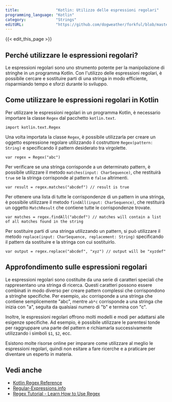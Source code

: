 ```yaml
---
title:                "Kotlin: Utilizzo delle espressioni regolari"
programming_language: "Kotlin"
category:             "Strings"
editURL:              "https://github.com/dogweather/forkful/blob/master/content/it/kotlin/using-regular-expressions.md"
---
```


{{< edit_this_page >}}

## Perché utilizzare le espressioni regolari?

Le espressioni regolari sono uno strumento potente per la manipolazione di stringhe in un programma Kotlin. Con l'utilizzo delle espressioni regolari, è possibile cercare e sostituire parti di una stringa in modo efficiente, risparmiando tempo e sforzi durante lo sviluppo.

## Come utilizzare le espressioni regolari in Kotlin

Per utilizzare le espressioni regolari in un programma Kotlin, è necessario importare la classe `Regex` dal pacchetto `kotlin.text`.

```
import kotlin.text.Regex
```

Una volta importata la classe `Regex`, è possibile utilizzarla per creare un oggetto espressione regolare utilizzando il costruttore `Regex(pattern: String)` e specificando il pattern desiderato tra virgolette.

```
var regex = Regex("abc")
```

Per verificare se una stringa corrisponde a un determinato pattern, è possibile utilizzare il metodo `matches(input: CharSequence)`, che restituirà `true` se la stringa corrisponde al pattern e `false` altrimenti.

```
var result = regex.matches("abcdef") // result is true
```

Per ottenere una lista di tutte le corrispondenze di un pattern in una stringa, è possibile utilizzare il metodo `findAll(input: CharSequence)`, che restituirà un oggetto `MatchResult` che contiene tutte le corrispondenze trovate.

```
var matches = regex.findAll("abcdef") // matches will contain a list of all matches found in the string
```

Per sostituire parti di una stringa utilizzando un pattern, si può utilizzare il metodo `replace(input: CharSequence, replacement: String)` specificando il pattern da sostituire e la stringa con cui sostituirlo.

```
var output = regex.replace("abcdef", "xyz") // output will be "xyzdef"
```

## Approfondimento sulle espressioni regolari

Le espressioni regolari sono costituite da una serie di caratteri speciali che rappresentano una stringa di ricerca. Questi caratteri possono essere combinati in modo diverso per creare pattern complessi che corrispondono a stringhe specifiche. Per esempio, `abc` corrisponde a una stringa che contiene semplicemente "abc", mentre `ab*c` corrisponde a una stringa che inizia con "a", seguita da qualsiasi numero di "b" e termina con "c".

Inoltre, le espressioni regolari offrono molti modelli e modi per adattarsi alle esigenze specifiche. Ad esempio, è possibile utilizzare le parentesi tonde per raggruppare una parte del pattern e richiamarla successivamente utilizzando i simboli `$1`, `$2`, ecc.

Esistono molte risorse online per imparare come utilizzare al meglio le espressioni regolari, quindi non esitare a fare ricerche e a praticare per diventare un esperto in materia.

## Vedi anche

- [Kotlin Regex Reference](https://kotlinlang.org/api/latest/jvm/stdlib/kotlin.text/-regex/)
- [Regular-Expressions.info](https://www.regular-expressions.info/)
- [Regex Tutorial - Learn How to Use Regex](https://www.youtube.com/watch?v=7DG3kCDx53c)